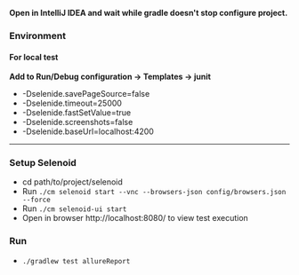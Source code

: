 **Open in IntelliJ IDEA and wait while gradle doesn't stop configure project.**

### Environment
#### For local test

**Add to Run/Debug configuration -> Templates -> junit**

 * -Dselenide.savePageSource=false
 * -Dselenide.timeout=25000
 * -Dselenide.fastSetValue=true
 * -Dselenide.screenshots=false
 * -Dselenide.baseUrl=localhost:4200

---
### Setup Selenoid

* cd path/to/project/selenoid
* Run `./cm selenoid start --vnc --browsers-json config/browsers.json --force`
* Run `./cm selenoid-ui start`
* Open in browser http://localhost:8080/ to view test execution

### Run

* `./gradlew test allureReport`